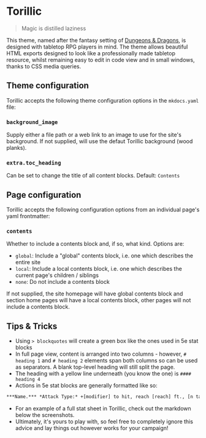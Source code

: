 # Torillic
> Magic is distilled laziness

This theme, named after the fantasy setting of [Dungeons & Dragons](https://www.dndbeyond.com/), is designed with tabletop RPG players in mind. The theme allows beautiful HTML exports designed to look like a professionally made tabletop resource, whilst remaining easy to edit in code view and in small windows, thanks to CSS media queries.

## Theme configuration
Torillic accepts the following theme configuration options in the `mkdocs.yaml` file:
### `background_image`
Supply either a file path or a web link to an image to use for the site's background. If not supplied, will use the defaut Torillic background (wood planks).
### `extra.toc_heading`
Can be set to change the title of all content blocks. Default: `Contents`

## Page configuration
Torillic accepts the following configuration options from an individual page's yaml frontmatter:
### `contents`
Whether to include a contents block and, if so, what kind. Options are:
- `global`: Include a "global" contents block, i.e. one which describes the entire site
- `local`: Include a local contents block, i.e. one which describes the current page's children / siblings
- `none`: Do not include a contents block

If not supplied, the site homepage will have global contents block and section home pages will have a local contents block, other pages will not include a contents block.

## Tips & Tricks

- Using `> blockquotes` will create a green box like the ones used in 5e stat blocks
- In full page view, content is arranged into two columns - however, `# heading 1` and `# heading 2` elements span both columns so can be used as separators. A blank top-level heading will still split the page.
- The heading with a yellow line underneath (you know the one) is `#### heading 4`
- Actions in 5e stat blocks are generally formatted like so:
```markdown
***Name.*** *Attack Type:* +[modifier] to hit, reach [reach] ft., [n targets] target(s). *Hit:* [approx damage] ([n dice]d[die size] + [additional]) [damage type] damage.
```
- For an example of a full stat sheet in Torillic, check out the markdown below the screenshots.
- Ultimately, it's yours to play with, so feel free to completely ignore this advice and lay things out however works for your campaign!
